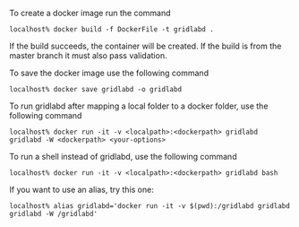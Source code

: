 To create a docker image run the command
~~~
localhost% docker build -f DockerFile -t gridlabd .
~~~
   
If the build succeeds, the container will be created. If the build is from the master branch it must also pass validation.

To save the docker image use the following command
~~~
localhost% docker save gridlabd -o gridlabd
~~~

To run gridlabd after mapping a local folder to a docker folder, use the following command
~~~
localhost% docker run -it -v <localpath>:<dockerpath> gridlabd gridlabd -W <dockerpath> <your-options>
~~~
   
To run a shell instead of gridlabd, use the following command
~~~
localhost% docker run -it -v <localpath>:<dockerpath> gridlabd bash
~~~
   
If you want to use an alias, try this one:
~~~
localhost% alias gridlabd='docker run -it -v $(pwd):/gridlabd gridlabd gridlabd -W /gridlabd'
~~~
